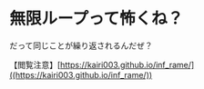 # 無限ループって怖くね？

だって同じことが繰り返されるんだぜ？

【閲覧注意】[https://kairi003.github.io/inf_rame/]((https://kairi003.github.io/inf_rame/))
